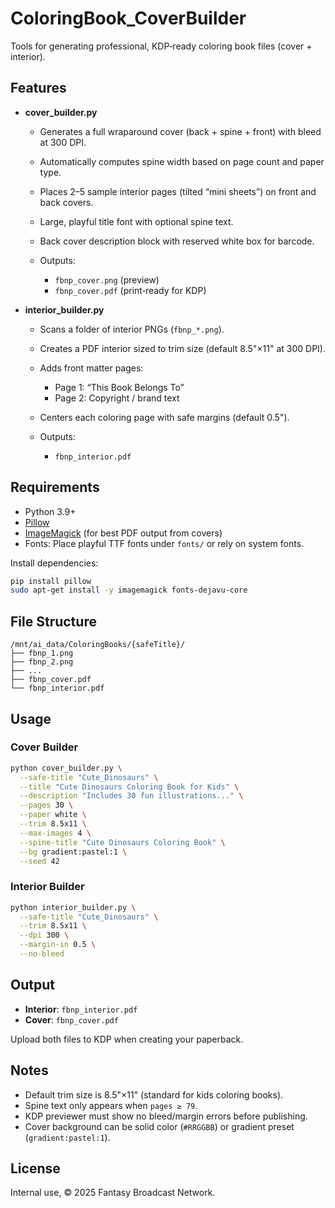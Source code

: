 # ColoringBook\_CoverBuilder

Tools for generating professional, KDP‑ready coloring book files (cover + interior).

## Features

* **cover\_builder.py**

  * Generates a full wraparound cover (back + spine + front) with bleed at 300 DPI.
  * Automatically computes spine width based on page count and paper type.
  * Places 2–5 sample interior pages (tilted “mini sheets”) on front and back covers.
  * Large, playful title font with optional spine text.
  * Back cover description block with reserved white box for barcode.
  * Outputs:

    * `fbnp_cover.png` (preview)
    * `fbnp_cover.pdf` (print‑ready for KDP)

* **interior\_builder.py**

  * Scans a folder of interior PNGs (`fbnp_*.png`).
  * Creates a PDF interior sized to trim size (default 8.5"×11" at 300 DPI).
  * Adds front matter pages:

    * Page 1: “This Book Belongs To”
    * Page 2: Copyright / brand text
  * Centers each coloring page with safe margins (default 0.5").
  * Outputs:

    * `fbnp_interior.pdf`

## Requirements

* Python 3.9+
* [Pillow](https://python-pillow.org/)
* [ImageMagick](https://imagemagick.org/) (for best PDF output from covers)
* Fonts: Place playful TTF fonts under `fonts/` or rely on system fonts.

Install dependencies:

```bash
pip install pillow
sudo apt-get install -y imagemagick fonts-dejavu-core
```

## File Structure

```
/mnt/ai_data/ColoringBooks/{safeTitle}/
├── fbnp_1.png
├── fbnp_2.png
├── ...
├── fbnp_cover.pdf
└── fbnp_interior.pdf
```

## Usage

### Cover Builder

```bash
python cover_builder.py \
  --safe-title "Cute_Dinosaurs" \
  --title "Cute Dinosaurs Coloring Book for Kids" \
  --description "Includes 30 fun illustrations..." \
  --pages 30 \
  --paper white \
  --trim 8.5x11 \
  --max-images 4 \
  --spine-title "Cute Dinosaurs Coloring Book" \
  --bg gradient:pastel:1 \
  --seed 42
```

### Interior Builder

```bash
python interior_builder.py \
  --safe-title "Cute_Dinosaurs" \
  --trim 8.5x11 \
  --dpi 300 \
  --margin-in 0.5 \
  --no-bleed
```

## Output

* **Interior**: `fbnp_interior.pdf`
* **Cover**: `fbnp_cover.pdf`

Upload both files to KDP when creating your paperback.

## Notes

* Default trim size is 8.5"×11" (standard for kids coloring books).
* Spine text only appears when `pages ≥ 79`.
* KDP previewer must show no bleed/margin errors before publishing.
* Cover background can be solid color (`#RRGGBB`) or gradient preset (`gradient:pastel:1`).

## License

Internal use, © 2025 Fantasy Broadcast Network.
